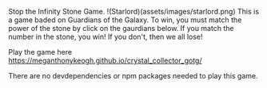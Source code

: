 Stop the Infinity Stone Game.
!(Starlord)(assets/images/starlord.png)
This is a game baded on Guardians of the Galaxy. To win, you must match the power of the stone by click on the gaurdians below. If you match the number in the stone, you win! If you don't, then we all lose! 

Play the game here https://meganthonykeogh.github.io/crystal_collector_gotg/

There are no devdependencies or npm packages needed to play this game. 


